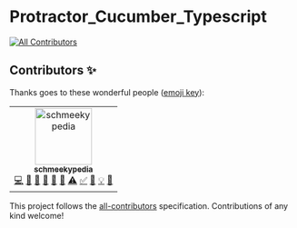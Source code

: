 # Protractor_Cucumber_Typescript
[![All Contributors](https://img.shields.io/badge/all_contributors-1-orange.svg?style=flat-square)](#contributors)

## Contributors ✨

Thanks goes to these wonderful people ([emoji key](https://allcontributors.org/docs/en/emoji-key)):

<!-- ALL-CONTRIBUTORS-LIST:START - Do not remove or modify this section -->
<!-- prettier-ignore -->
<table>
  <tr>
    <td align="center"><a href="https://github.com/schmeekypedia"><img src="https://avatars0.githubusercontent.com/u/52054280?v=4" width="100px;" alt="schmeekypedia"/><br /><sub><b>schmeekypedia</b></sub></a><br /><a href="https://github.com/kanyIO/Protractor_Cucumber_Typescript/commits?author=schmeekypedia" title="Code">💻</a> <a href="https://github.com/kanyIO/Protractor_Cucumber_Typescript/issues?q=author%3Aschmeekypedia" title="Bug reports">🐛</a> <a href="#design-schmeekypedia" title="Design">🎨</a> <a href="#maintenance-schmeekypedia" title="Maintenance">🚧</a> <a href="#plugin-schmeekypedia" title="Plugin/utility libraries">🔌</a> <a href="#tool-schmeekypedia" title="Tools">🔧</a> <a href="https://github.com/kanyIO/Protractor_Cucumber_Typescript/commits?author=schmeekypedia" title="Tests">⚠️</a> <a href="#tutorial-schmeekypedia" title="Tutorials">✅</a> <a href="https://github.com/kanyIO/Protractor_Cucumber_Typescript/commits?author=schmeekypedia" title="Documentation">📖</a> <a href="#example-schmeekypedia" title="Examples">💡</a> <a href="#question-schmeekypedia" title="Answering Questions">💬</a></td>
  </tr>
</table>

<!-- ALL-CONTRIBUTORS-LIST:END -->

This project follows the [all-contributors](https://github.com/all-contributors/all-contributors) specification. Contributions of any kind welcome!